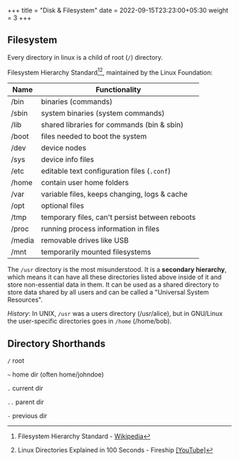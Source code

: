 +++
title = "Disk & Filesystem"
date =  2022-09-15T23:23:00+05:30
weight = 3
+++

## Filesystem
Every directory in linux is a child of root (`/`) directory.

Filesystem Hierarchy Standard[^1][^2], maintained by the Linux Foundation: 

| Name  |  Functionality |
|---|---|
|  /bin |  binaries (commands) |
|  /sbin |  system binaries (system commands) |
|  /lib |  shared libraries for commands (bin & sbin) |
|  /boot |  files needed to boot the system |
|  /dev |  device nodes |
|  /sys | device info files |
|  /etc | editable text configuration files (`.conf`)  |
|  /home | contain user home folders  |
|  /var | variable files, keeps changing, logs & cache  |
|  /opt |  optional files |
|  /tmp | temporary files, can't persist between reboots  |
|  /proc | running process information in files  |
|  /media | removable drives like USB |
|  /mnt   | temporarily mounted filesystems |

The `/usr` directory is the most misunderstood. It is a **secondary hierarchy**, which means it can have all these directories listed above inside of it and store non-essential data in them. It can be used as a shared directory to store data shared by all users and can be called a "Universal System Resources".

_History_: In UNIX, `/usr` was a users directory (/usr/alice), but in GNU/Linux the user-specific directories goes in `/home` (/home/bob).

[^1]: Filesystem Hierarchy Standard - [Wikipedia](https://en.wikipedia.org/wiki/Filesystem_Hierarchy_Standard)
[^2]: Linux Directories Explained in 100 Seconds - Fireship [[YouTube]](https://youtu.be/42iQKuQodW4)

## Directory Shorthands

`/` root

`~` home dir (often home/johndoe)

`.` current dir

`..` parent dir

`-` previous dir 